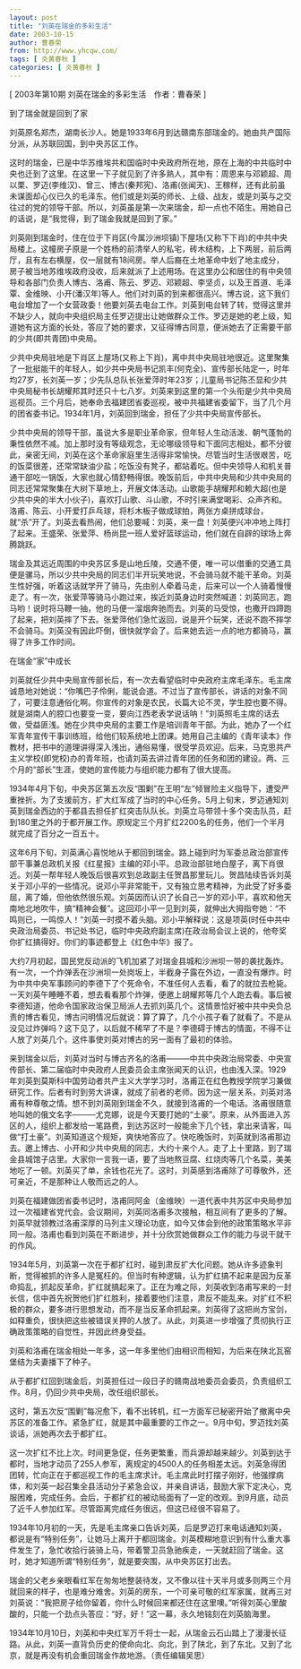 ```yaml
---
layout: post
title: "刘英在瑞金的多彩生活"
date: 2003-10-15
author: 曹春荣
from: http://www.yhcqw.com/
tags: [ 炎黄春秋 ]
categories: [ 炎黄春秋 ]
---
```



[ 2003年第10期 刘英在瑞金的多彩生活　作者：曹春荣 ]

到了瑞金就是回到了家

刘英原名郑杰，湖南长沙人。她是1933年6月到达赣南东部瑞金的。她由共产国际分派，从苏联回国，到中央苏区工作。


这时的瑞金，已是中华苏维埃共和国临时中央政府所在地，原在上海的中共临时中央也迁到了这里。在这里一下子就见到了许多熟人，其中有：周恩来与邓颖超、周以栗、罗迈(李维汉)、曾三、博古(秦邦宪)、洛甫(张闻天)、王稼样，还有此前虽未谋面却心仪已久的毛泽东。他们或是刘英的师长、上级、战友，或是刘英与之交往过的党的领导干部。所以，刘英虽是第一次来瑞金，却一点也不陌生。用她自己的话说，是“我觉得，到了瑞金我就是回到了家。”


刘英刚到瑞金时，住在位于下肖区(今属沙洲坝镇)下屋场(又称下下肖)的中共中央局楼上。这幢房子原是一个姓杨的前清举人的私宅，砖木结构，上下两层，前后两厅，且有左右横屋，仅一层就有18间房。举人后裔在土地革命中划了地主成分，房子被当地苏维埃政府没收，后来就派了上述用场。在这里办公和居住的有中央领导和各部门负责人博古、洛甫、陈云、罗迈、邓颖超、李坚贞，以及王首道、毛泽覃、金维映、小开(潘汉年)等人。他们对刘英的到来都很高兴。博古说，这下我们电台增加了一个女营政委！他要刘英去电台工作。刘英到电台转了转，觉得这里并不缺少人，就向中央组织局主任罗迈提出让她做群众工作。罗迈是她的老上级，知道她有这方面的长处，答应了她的要求，又征得博古同意，便派她去了正需要干部的少共(即共青团)中央局。


少共中央局驻地是下肖区上屋场(又称上下肖)，离中共中央局驻地很近。这里聚集了一批挺能干的年轻人，如少共中央局书记凯丰(何克全)、宣传部长陆定一，时年均27岁，长刘英一岁；少先队总队长张爱萍时年23岁；儿童局书记陈丕显和少共中央局秘书长胡耀邦其时还只十七八岁。刘英来到这里的第一个头衔是少共中央局巡视员。三个月后，她奉命去福建团省委巡视，被中共福建省委留下，当了几个月的团省委书记。1934年1月，刘英回到瑞金，担任了少共中央局宣传部长。


少共中央局的领导干部，虽说大多是职业革命家，但年轻人生动活泼、朝气蓬勃的秉性依然不减。加上那时没有等级观念，无论哪级领导和下面同志相处，都不分彼此，亲密无间，刘英在这个革命家庭里生活得非常愉快。尽管当时生活很艰苦，吃的饭菜很差，还常常缺油少盐；吃饭没有凳子，都站着吃。但中央领导人和机关普通干部吃一锅饭，大家也就心情舒畅得很。晚饭前后，中共中央局和少共中央局的同志还常常聚集在大树下草地上，开展文体活动。山歌能手胡耀邦和赖大超(也是少共中央的半大小伙子)，喜欢打山歌、斗山歌，不时引来满堂喝彩、众声齐和。洛甫、陈云、小开爱打乒乓球，将杉木板子做成球拍，两张方桌拼成球台，就“杀”开了。刘英去看热闹，他们总要喊：刘英，来一盘！刘英便兴冲冲地上阵打了起来。王盛荣、张爱萍、杨尚昆一班人爱好篮球运动，他们就在自辟的球场上奔腾跳跃。


瑞金及其远近周围的中央苏区多是山地丘陵，交通不便，唯一可以借重的交通工具便是骡马，所以少共中央局的同志们半开玩笑地说，不会骑马就不能干革命。刘英生性好强，听着这话就学开了骑马，先由别人牵着马走，后来可以一个人骑着慢慢走了。有一次，张爱萍等骑马小跑过来，挨近刘英身边时突然喊道：刘英同志，跑马哟！说时将马鞭一抽，他的马便一溜烟奔驰而去。刘英的马受惊，也撒开四蹄跑了起来，把刘英摔了下去。张爱萍他们急忙返回，说是开个玩笑，还说不跑不摔学不会骑马。刘英没有因此吓倒，很快就学会了。后来她去远一点的地方都骑马，赢得了许多工作时间。

在瑞金“家”中成长


刘英就任少共中央局宣传部长后，有一次去看望临时中央政府主席毛泽东。毛主席诚恳地对她说：“你嘴巴子伶俐，能说会道。不过当了宣传部长，讲话的对象不同了，可要注意通俗化啊。你宣传的对象是农民，长篇大论不灵，学生腔也要不得。就是湖南人的腔口也要变一变，要向江西老表学说话呐！”刘英照毛主席的话去做，受益匪浅。她在少共中央局的主要工作是培训青年干部。为此，她办了一个红军青年宣传干事训练班，给他们较系统地上团课。她用自己主编的《青年读本》作教材，把书中的道理讲得深入浅出，通俗易懂，很受学员欢迎。后来，马克思共产主义学校(即党校)办的青年班，也请刘英去讲过青年团的任务和团的建设。两、三个月的“部长”生涯，使她的宣传能力与组织能力都有了很大提高。


1934年4月下旬，中央苏区第五次反“围剿”在王明“左”倾冒险主义指导下，遭受严重挫折。为了支援前方，扩大红军成了当时的中心任务。5月上旬末，罗迈通知刘英到瑞金西边的于都县去担任扩红突击队队长。刘英立马带领十多个突击队员，赶到180里之外的于都开展工作。原规定三个月扩红2200名的任务，他们一个半月就完成了百分之一百五十。


这年6月下旬，刘英满心喜悦地从于都回到瑞金。路上碰到时为军委总政治部宣传部干事兼总政机关报《红星报》主编的邓小平。总政治部驻地白屋子，离下肖很近。刘英一帮年轻人晚饭后很喜欢到总政副主任贺昌那里玩儿。贺昌陆续告诉刘英关于邓小平的一些情况。说邓小平非常能干，又有独立思考精神，为此受了好多委屈，离了婚，但他依然很乐观。刘英因而认识了长自己一岁的邓小平，喜欢和他天南地北地吹牛，搞“精神会餐”。这回邓小平一见到刘英，就伸出大拇指夸她：“不鸣则已，一鸣惊人！”刘英一时摸不着头脑。邓小平解释说：这是项英(时任中共中央政治局委员、书记处书记，临时中央政府副主席)在政治局会议上说的，他夸奖你扩红搞得好。你们的事迹都登上《红色中华》报了。


大约7月初起，国民党反动派的飞机加紧了对瑞金县城和沙洲坝一带的袭扰轰炸。有一次，一个炸弹丢在沙洲坝一处岗坂上，半截身子露在外边，一直没有爆炸。时为中共中央军事顾问的李德下了个死命令，不准任何人去看，看了的就拉去枪毙。一天刘英午睡睡不着，想去看看那个炸弹，便邀上胡耀邦等几个人跑去看。事后被李德知道，他命令国家政治保卫局派人去抓刘英几个。这情景恰好被中共中央负总责的博古看见，博古问明情况后就说：算了算了，几个小孩子看了就看了。不是从没见过炸弹吗？这下见了，以后就不稀罕了不是？李德碍于博古的情面，不得不让人放了刘英几个。这件事使刘英对博古的另一面有了最初的体验。


来到瑞金以后，刘英对当时与博古齐名的洛甫———中共中央政治局常委、中央宣传部长、第二届临时中央政府人民委员会主席张闻天的认识，也由浅入深。1929年刘英到莫斯科中国劳动者共产主义大学学习时，洛甫正在红色教授学院学习兼做研究工作。后者有时到劳大讲课，就成了前者的老师。因为这一层关系，刘英对洛甫有种尊敬之情。想不到刘英刚到瑞金不久，就接到洛甫的一个电话。洛甫很随意地叫她的俄文名字———尤克娜，说是今天要打她的“土豪”。原来，从外面进入苏区的人，组织上都发给一笔路费，到达苏区时一般能余下几个钱，拿出来请客，叫做“打土豪”。刘英知道这个规矩，爽快地答应了。快吃晚饭时，刘英就到洛甫那边去。邀上博古、小开和少共中央局的同志，大约十来个人。走了上十里路，到了瑞金县城馆子店里。大家你一言我一语，要了当地熬豆腐、红烧肉等几个名菜，美美地吃了一顿。刘英买了单，余钱也花光了。这时，刘英感到洛甫除了可尊敬外，还可亲近，不是那种让人敬而远之的人。


刘英在福建做团省委书记时，洛甫同阿金（金维映）一道代表中共苏区中央局参加过一次福建省党代会。会议期间，刘英同洛甫多次接触，相互间有了更多的了解。刘英早就领教过洛甫深厚的马列主义理论功底，如今又体会到他的政策策略水平非同一般。洛甫也看到刘英在不断进步，并十分欣赏她做群众工作的能力与说干就干的作风。


1934年5月，刘英第一次在于都扩红时，碰到肃反扩大化问题。她从许多迹象判断，觉得被抓的许多人是冤枉的。但当时有种逻辑，认为扩红搞不起来是因为反革命捣乱，抓起反革命，扩红就搞起来了。正在为难之际，刘英收到洛甫写来的一封长信，信中首先祝贺他们扩红胜利，接着要他们注意，肃反不能乱来。对扩红不积极的群众，要多进行思想发动，而不是当反革命抓起来。刘英得了这把尚方宝剑，如释重负，很快把这些被错误关押的人放了。从此，刘英进一步增强了贯彻执行正确政策策略的自觉性，并因此终身受益。

刘英和洛甫在瑞金相处一年多，这一年多里他们由相识而相知，为后来在陕北瓦窑堡结为夫妻播下了种子。

从于都扩红回到瑞金后，刘英担任过一段日子的赣南战地委员会委员，负责组织工作。8月，仍回少共中央局，改任组织部长。


这时，第五次反“围剿”每况愈下，看不出转机，红一方面军已秘密开始了撤离中央苏区的准备工作。紧急扩红，就是其中最重要的工作之一。9月中旬，罗迈找刘英谈话，派她再次去于都扩红。


这一次扩红不比上次。时间更急促，任务更繁重，而兵源却越来越少。刘英到达于都时，当地才动员了255人参军，离规定的4500人的任务相差太远。刘英急得团团转，忙向正在于都巡视工作的毛主席求计。毛主席此时打摆子刚好，他强撑病体，和刘英一起召集全县活动分子紧急会议，并亲自讲话，鼓励大家下定决心，克服困难，完成任务。会后，于都扩红的被动局面有了一定的改观。到9月底，动员了近千人参加红军。尽管距离完成任务很远，但这已经很不容易了。


1934年10月初的一天，先是毛主席亲口告诉刘英，后是罗迈打来电话通知刘英，都说是有“特别任务”，让她马上离开于都回瑞金。刘英模糊地意识到有什么重大事件发生了，急忙收拾行装骑上马，带着警卫员急驰疾走，一天就赶回了瑞金。这时，她才知道所谓“特别任务”，就是要突围，从中央苏区打出去。


瑞金的父老乡亲眼看红军在匆匆地整装待发，又不像以往十天半月或多则两三个月就回来的样子，也是难分难舍。刘英的房东，一个可亲可敬的红军家属，就再三对刘英说：“我把房子给你留着，你什么时候回来都还住在这里噢。”听得刘英心里酸酸的，只能一个劲点头答应：“好，好！”这一幕，永久地铭刻在刘英脑海里。


1934年10月10日，刘英和中央红军万千将士一起，从瑞金云石山踏上了漫漫长征路。从此，刘英一直背负历史的使命向北、向北，到了陕北，到了东北，又到了北京，就是再没有机会重回瑞金作故地游。（责任编辑吴思）


